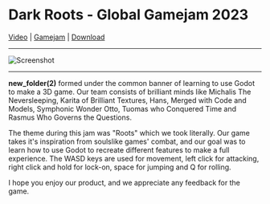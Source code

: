 # Dark Roots - Global Gamejam 2023

[Video](https://www.youtube.com/watch?v=kJ11aoqpjGU) | [Gamejam](https://globalgamejam.org/2023/games/dark-roots-2) | [Download](https://nullifiedgames.itch.io/dark-roots)

---
![Screenshot](https://img.itch.zone/aW1nLzExMjI2NDU1LnBuZw==/original/SklLN6.png)

---
**new_folder(2)** formed under the common banner of learning to use Godot to make a 3D game. Our team consists of brilliant minds like Michalis The Neversleeping, Karita of Brilliant Textures, Hans, Merged with Code and Models, Symphonic Wonder Otto, Tuomas who Conquered Time and Rasmus Who Governs the Questions. 

The theme during this jam was "Roots" which we took literally. Our game takes it's inspiration from soulslike games' combat, and our goal was to learn how to use Godot to recreate different features to make a full experience.
The WASD keys are used for movement, left click for attacking, right click and hold for lock-on, space for jumping and Q for rolling. 

I hope you enjoy our product, and we appreciate any feedback for the game.
